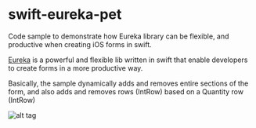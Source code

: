 # swift-eureka-pet
Code sample to demonstrate how Eureka library can be flexible, and productive when creating iOS forms in swift.

[Eureka](https://github.com/xmartlabs/Eureka) is a powerful and flexible lib written in swift that enable developers to create forms in a more productive way.

Basically, the sample dynamically adds and removes entire sections of the form, and also adds and removes rows (IntRow) based on a Quantity row (IntRow)

![alt tag](http://i.giphy.com/xThuWpn4pt1plKBl7y.gif)
